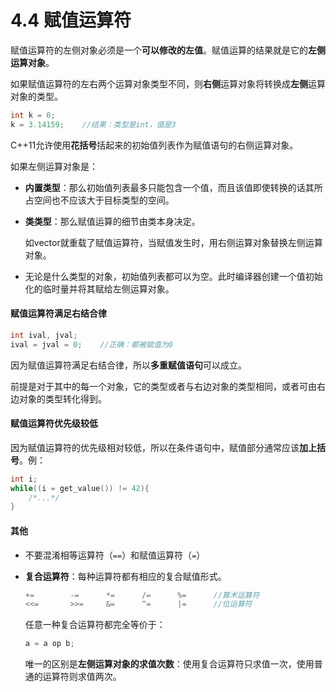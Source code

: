 # 4.4 赋值运算符

赋值运算符的左侧对象必须是一个**可以修改的左值**。赋值运算的结果就是它的**左侧运算对象**。

如果赋值运算符的左右两个运算对象类型不同，则**右侧**运算对象将转换成**左侧**运算对象的类型。

```cpp
int k = 0;
k = 3.14159;	//结果：类型是int，值是3
```

C++11允许使用**花括号**括起来的初始值列表作为赋值语句的右侧运算对象。

如果左侧运算对象是：

- **内置类型**：那么初始值列表最多只能包含一个值，而且该值即使转换的话其所占空间也不应该大于目标类型的空间。

- **类类型**：那么赋值运算的细节由类本身决定。

  如vector就重载了赋值运算符，当赋值发生时，用右侧运算对象替换左侧运算对象。

- 无论是什么类型的对象，初始值列表都可以为空。此时编译器创建一个值初始化的临时量并将其赋给左侧运算对象。



#### 赋值运算符满足右结合律

```cpp
int ival, jval;
ival = jval = 0;	//正确：都被赋值为0
```

因为赋值运算符满足右结合律，所以**多重赋值语句**可以成立。

前提是对于其中的每一个对象，它的类型或者与右边对象的类型相同，或者可由右边对象的类型转化得到。



#### 赋值运算符优先级较低

因为赋值运算符的优先级相对较低，所以在条件语句中，赋值部分通常应该**加上括号**。例：

```cpp
int i;
while((i = get_value()) != 42){
    /*...*/
}
```



#### 其他

- 不要混淆相等运算符（`==`）和赋值运算符（`=`）

- **复合运算符**：每种运算符都有相应的复合赋值形式。

  ```cpp
  +=		-=		*=		/=		%=		//算术运算符
  <<=		>>=		&=		^=		|=		//位运算符
  ```

  任意一种复合运算符都完全等价于：

  ```cpp
  a = a op b;
  ```

  唯一的区别是**左侧运算对象的求值次数**：使用复合运算符只求值一次，使用普通的运算符则求值两次。